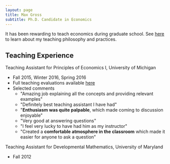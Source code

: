 ```yaml
---
layout: page
title: Max Gross
subtitle: Ph.D. Candidate in Economics
---
```


It has been rewarding to teach economics during graduate school. See [here](https://max-gross.github.io/website_documents/max_gross_teaching_statement.pdf) to learn about my teaching philosophy and practices.

## Teaching Experience

Teaching Assistant for Principles of Economics I, University of Michigan
* Fall 2015, Winter 2016, Spring 2016
* Full teaching evaluations available [here](https://max-gross.github.io/website_documents/max_gross_teaching_evaluations.pdf)
* Selected comments
  * "Amazing job explaining all the concepts and providing relevant examples"
  * "Definitely best teaching assistant I have had"
  * "**Enthusiasm was quite palpable**, which made coming to discussion enjoyable"
  * "Very good at answering questions"
  * "I feel very lucky to have had him as my instructor"
  * "Created a **comfortable atmosphere in the classroom** which made it easier for anyone to ask a question"

Teaching Assistant for Developmental Mathematics, University of Maryland
* Fall 2012




